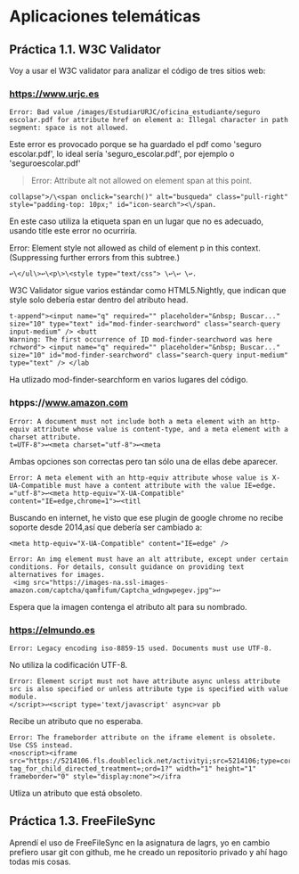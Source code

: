 # Aplicaciones telemáticas

## Práctica 1.1. W3C Validator
Voy a usar el W3C validator para analizar el código de tres sitios web:
### https://www.urjc.es
```
Error: Bad value /images/EstudiarURJC/oficina_estudiante/seguro escolar.pdf for attribute href on element a: Illegal character in path segment: space is not allowed.
```

Este error es provocado porque se ha guardado el pdf como 'seguro escolar.pdf', lo ideal sería 'seguro_escolar.pdf', por ejemplo o 'seguroescolar.pdf'

>Error: Attribute alt not allowed on element span at this point.

```
collapse">/\<span onclick="search()" alt="busqueda" class="pull-right" style="padding-top: 10px;" id="icon-search"><\/span.
```

En este caso utiliza la etiqueta span en un lugar que no es adecuado, usando title este error no ocurriría.

Error: Element style not allowed as child of element p in this context. (Suppressing further errors from this subtree.)

```
↩\</ul\>↩\<p\>\<style type="text/css"> \↩\↩ \↩.
```


W3C Validator sigue varios estándar como HTML5.Nightly, que indican que style solo debería estar dentro del atributo head.

```Error: Duplicate ID mod-finder-searchform.
t-append"><input name="q" required="" placeholder="&nbsp; Buscar..." size="10" type="text" id="mod-finder-searchword" class="search-query input-medium" /> <butt
Warning: The first occurrence of ID mod-finder-searchword was here
rchword"> <input name="q" required="" placeholder="&nbsp; Buscar..." size="10" id="mod-finder-searchword" class="search-query input-medium" type="text" /> </lab
```

Ha utlizado mod-finder-searchform en varios lugares del código.

### htpps://www.amazon.com
```
Error: A document must not include both a meta element with an http-equiv attribute whose value is content-type, and a meta element with a charset attribute.
t=UTF-8">↩<meta charset="utf-8">↩<meta
```

Ambas opciones son correctas pero tan sólo una de ellas debe aparecer.

```
Error: A meta element with an http-equiv attribute whose value is X-UA-Compatible must have a content attribute with the value IE=edge.
="utf-8">↩<meta http-equiv="X-UA-Compatible" content="IE=edge,chrome=1">↩<titl
```

Buscando en internet, he visto que ese plugin de google chrome no recibe soporte desde 2014,así que debería ser cambiado a: 
```
<meta http-equiv="X-UA-Compatible" content="IE=edge" />
```
```
Error: An img element must have an alt attribute, except under certain conditions. For details, consult guidance on providing text alternatives for images.
 <img src="https://images-na.ssl-images-amazon.com/captcha/qamfifum/Captcha_wdngwpegev.jpg">↩
 ``` 

Espera que la imagen contenga el atributo alt para su nombrado.

### https://elmundo.es
```
Error: Legacy encoding iso-8859-15 used. Documents must use UTF-8.
```

No utiliza la codificación UTF-8.

```
Error: Element script must not have attribute async unless attribute src is also specified or unless attribute type is specified with value module.
</script>↩<script type='text/javascript' async>var pb
```

Recibe un atributo que no esperaba.

```
Error: The frameborder attribute on the iframe element is obsolete. Use CSS instead.
<noscript><iframe src="https://5214106.fls.doubleclick.net/activityi;src=5214106;type=corp;cat=regis00;dc_lat=…tag_for_child_directed_treatment=;ord=1?" width="1" height="1" frameborder="0" style="display:none"></ifra
```

Utliza un atributo que está obsoleto.

## Práctica 1.3. FreeFileSync
Aprendí el uso de FreeFileSync en la asignatura de lagrs, yo en cambio prefiero usar git con github, me he creado un repositorio privado y ahí hago todas mis cosas.


